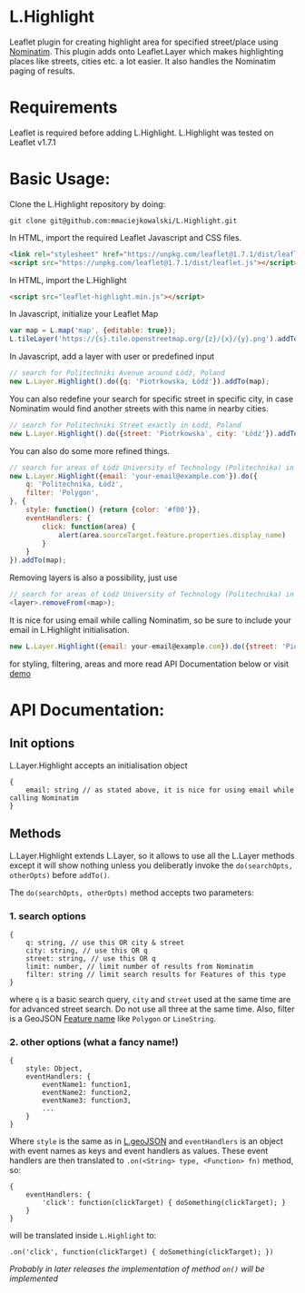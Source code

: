 # L.Highlight
Leaflet plugin for creating highlight area for specified street/place using [Nominatim](https://nominatim.org/).
This plugin adds onto Leaflet.Layer which makes highlighting places like streets, cities etc. a lot easier. It also handles the Nominatim paging of results.

# Requirements 
Leaflet is required before adding L.Highlight. L.Highlight was tested on Leaflet v1.7.1

# Basic Usage: 
Clone the L.Highlight repository by doing:

```
git clone git@github.com:mmaciejkowalski/L.Highlight.git
```

In HTML, import the required Leaflet Javascript and CSS files. 

```html
<link rel="stylesheet" href="https://unpkg.com/leaflet@1.7.1/dist/leaflet.css" />
<script src="https://unpkg.com/leaflet@1.7.1/dist/leaflet.js"></script>
```

In HTML, import the L.Highlight

```html
<script src="leaflet-highlight.min.js"></script>
```

In Javascript, initialize your Leaflet Map

```javascript
var map = L.map('map', {editable: true});
L.tileLayer('https://{s}.tile.openstreetmap.org/{z}/{x}/{y}.png').addTo(map);
```

In Javascript, add a layer with user or predefined input

```javascript
// search for Politechniki Avenue around Łódź, Poland
new L.Layer.Highlight().do({q: 'Piotrkowska, Łódź'}).addTo(map);
```

You can also redefine your search for specific street in specific city, in case Nominatim would find another streets with this name in nearby cities.

```javascript
// search for Politechniki Street exactly in Łódź, Poland
new L.Layer.Highlight().do({street: 'Piotrkowska', city: 'Łódź'}).addTo(map);
```

You can also do some more refined things.

```javascript
// search for areas of Łódź University of Technology (Politechnika) in Łódź, Poland, color them red and attach click event handler alerting name of clicked area
new L.Layer.Highlight({email: 'your-email@example.com'}).do({
    q: 'Politechnika, Łódź',
    filter: 'Polygon', 
}, {
    style: function() {return {color: '#f00'}},
    eventHandlers: {
        click: function(area) { 
            alert(area.sourceTarget.feature.properties.display_name)
        }
    }
}).addTo(map);
```

Removing layers is also a possibility, just use

```javascript
// search for areas of Łódź University of Technology (Politechnika) in Łódź, Poland, color them red and attach click event handler alerting name of clicked area
<layer>.removeFrom(<map>);
```

It is nice for using email while calling Nominatim, so be sure to include your email in L.Highlight initialisation.

```javascript
new L.Layer.Highlight({email: your-email@example.com}).do({street: 'Piotrkowska', city: 'Łódź'}).addTo(map);
```

for styling, filtering, areas and more read API Documentation below or visit [demo](http://mmaciejkowalski.github.io/L.Highlight)

# API Documentation: 

## Init options
L.Layer.Highlight accepts an initialisation object
```
{
    email: string // as stated above, it is nice for using email while calling Nominatim
}
```

## Methods
L.Layer.Highlight extends L.Layer, so it allows to use all the L.Layer methods except it will show nothing unless you deliberatly invoke the `do(searchOpts, otherOpts)` before `addTo()`.

The `do(searchOpts, otherOpts)` method accepts two parameters:
### 1. search options
```
{
    q: string, // use this OR city & street
    city: string, // use this OR q
    street: string, // use this OR q
    limit: number, // limit number of results from Nominatim
    filter: string // limit search results for Features of this type
}
```
where `q` is a basic search query, `city` and `street` used at the same time are for advanced street search. Do not use all three at the same time. Also, filter is a GeoJSON [Feature name](https://en.wikipedia.org/wiki/GeoJSON) like `Polygon` or `LineString`.

### 2. other options (what a fancy name!)
```
{
    style: Object,
    eventHandlers: {
        eventName1: function1,
        eventName2: function2,
        eventName3: function3,
        ...
    }
}
```
Where `style` is the same as in [L.geoJSON](https://leafletjs.com/reference-1.7.1.html#geojson) and `eventHandlers` is an object with event names as keys and event handlers as values. These event handlers are then translated to `.on(<String> type, <Function> fn)` method, so:
```
{
    eventHandlers: {
        'click': function(clickTarget) { doSomething(clickTarget); }
    }
}
```
will be translated inside `L.Highlight` to:
```
.on('click', function(clickTarget) { doSomething(clickTarget); })
```
<i>Probably in later releases the implementation of method `on()` will be implemented</i>